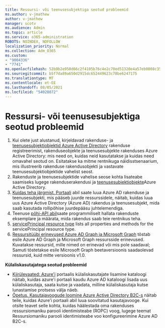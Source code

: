 ```yaml
---
title: Ressursi- või teenusesubjektiga seotud probleemid
ms.author: v-jmathew
author: v-jmathew
manager: scotv
ms.audience: Admin
ms.topic: article
ms.service: o365-administration
ROBOTS: NOINDEX, NOFOLLOW
localization_priority: Normal
ms.collection: Adm_O365
ms.custom:
- "9004336"
- "7741"
ms.openlocfilehash: 52b9b2e950d66c2f4105b76c4e2c70ed51320e4a57eb0008c353a9587fcc6510
ms.sourcegitcommit: b5f7da89a650d2915dc652449623c78be6247175
ms.translationtype: MT
ms.contentlocale: et-EE
ms.lasthandoff: 08/05/2021
ms.locfileid: "54028072"
---
```

# <a name="issues-with-a-resource-or-service-principal"></a>Ressursi- või teenusesubjektiga seotud probleemid

1. Kui olete just alustanud, kirjeldavad rakenduse- ja [teenusesubjektiobjektid Azure Active Directory](https://docs.microsoft.com/azure/active-directory/develop/app-objects-and-service-principals) rakenduse registreerimist, rakenduseobjekte ja teenusesubjekte rakenduses Azure Active Directory: mis need on, kuidas neid kasutatakse ja kuidas need omavahel seotud on. Esitatakse ka mitme rentnikuga näidisstsenaarium, mis illustreerib rakenduse rakendusobjekti ja vastavate teenusesubjektiobjektide vahelist seost.
2. Rakenduste ja teenusesubjektide vahelise seose kohta lisateabe saamiseks lugege rakenduserakendusi ja [teenusesubjektiobjekte](https://docs.microsoft.com/azure/active-directory/develop/app-objects-and-service-principals)Azure Active Directory.
3. [Kuidas teha järgmist. Portaali](https://docs.microsoft.com/azure/active-directory/develop/howto-create-service-principal-portal) abil saate luua Azure AD rakenduse ja teenusesubjekti, mis pääseb juurde ressurssidele, näitab, kuidas luua uus Azure Active Directory (Azure AD) rakendus ja teenusesubjekt, mida saab kasutada rollipõhise juurdepääsu juhtelemendiga.
4. Teenuse [põhi-API abil](https://docs.microsoft.com/graph/api/resources/serviceprincipal)saate programmiliselt hallata rakenduste eksemplare ja määrata, mida rakendus saab teie rentnikus teha.
5. [servicePrincipal resource type](https://docs.microsoft.com/graph/api/resources/serviceprincipal) lists all properties and methods for the servicePrincipal resource type.
6. [Ressursitüübi erinevused Azure AD Graph ja Microsoft Graph](https://docs.microsoft.com/graph/migrate-azure-ad-graph-resource-differences) tõstab esile Azure AD Graph ja Microsoft Graph ressursside erinevused. Kuvatakse ressursid, mille nimed on erinevad või mis pole saadaval; Samuti tõstetakse esile Microsoft Graph beetaversioonis saadaolevad ressursid, kuid mitte versioonis v1.0.

**Külaliskasutajatega seotud probleemid**

- [Kiirülevaated: Azure'i](https://docs.microsoft.com/azure/active-directory/external-identities/b2b-quickstart-add-guest-users-portal#prerequisites) portaalis külaliskasutajate lisamine kataloogi näitab, kuidas azure'i portaali kaudu Azure AD kataloogi lisada uus külaliskasutaja, saata kutse ja vaadata, milline külaliskasutaja kutse lunastamise protsess välja näeb.
- [Õpetus. Kasutajavoogude loomine Azure Active Directory B2C-s](https://docs.microsoft.com/azure/active-directory-b2c/tutorial-create-user-flows) näitab teile, kuidas Azure'i portaali abil luua soovitatud kasutajavooge. Kui otsite teavet selle kohta, kuidas häälestada oma rakenduses ressursiomaniku parooli identimisteabe (ROPC) voog, lugege teemat Ressursiomaniku parooli identimisteabe voo konfigureerimine Azure AD B2C-s.
